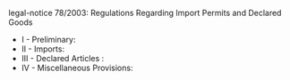 legal-notice 78&#x2F;2003: Regulations Regarding Import Permits and Declared Goods 

<ul>
			<li>I - Preliminary: <ul>
			</ul></li>			<li>II - Imports: <ul>
			</ul></li>			<li>III - Declared Articles : <ul>
			</ul></li>			<li>IV - Miscellaneous Provisions: <ul>
			</ul></li></ul>